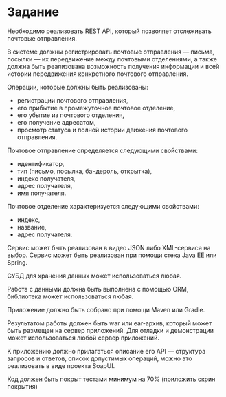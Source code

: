 # Задание

Необходимо реализовать REST API, который позволяет отслеживать почтовые отправления.

В системе должны регистрировать почтовые отправления — письма, посылки — их передвижение между почтовыми отделениями, а также должна быть реализована возможность получения информации и всей истории передвижения конкретного почтового отправления.

Операции, которые должны быть реализованы:

- регистрации почтового отправления,
- его прибытие в промежуточное почтовое отделение,
- его убытие из почтового отделения,
- его получение адресатом,
- просмотр статуса и полной истории движения почтового отправления.

Почтовое отправление определяется следующими свойствами:

- идентификатор,
- тип (письмо, посылка, бандероль, открытка),
- индекс получателя,
- адрес получателя,
- имя получателя.

Почтовое отделение характеризуется следующими свойствами:

- индекс,
- название,
- адрес получателя.

Сервис может быть реализован в видео JSON либо XML-сервиса на выбор. Сервис может быть реализован при помощи стека Java EE или Spring.

СУБД для хранения данных может использоваться любая.

Работа с данными должна быть выполнена с помощью ORM, библиотека может использоваться любая.

Приложение должно быть собрано при помощи Maven или Gradle.

Результатом работы должен быть war или ear-архив, который может быть размещен на сервер приложений. Для отладки и демонстрации может использоваться любой сервер приложений.

К приложению должно прилагаться описание его API — структура запросов и ответов, список допустимых операций, можно это реализовать в виде проекта SoapUI.

Код должен быть покрыт тестами минимум на 70% (приложить скрин покрытия)
